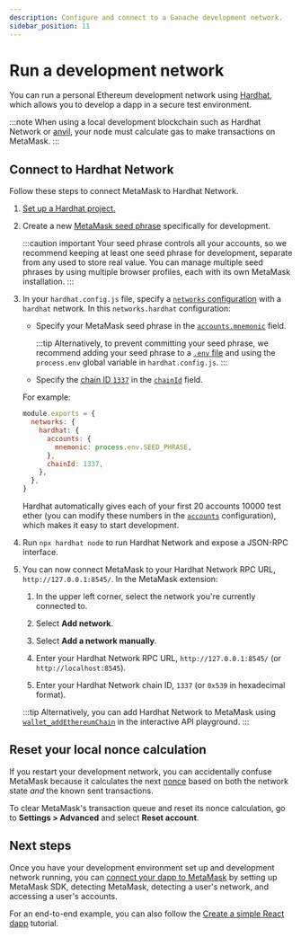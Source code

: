 ```yaml
---
description: Configure and connect to a Ganache development network.
sidebar_position: 11
---
```


# Run a development network

You can run a personal Ethereum development network using [Hardhat](https://hardhat.org/hardhat-network/docs/overview#hardhat-network),
which allows you to develop a dapp in a secure test environment.

:::note
When using a local development blockchain such as Hardhat Network or
[anvil](https://book.getfoundry.sh/anvil/#overview-of-anvil), your node must calculate gas to make
transactions on MetaMask.
:::

## Connect to Hardhat Network

Follow these steps to connect MetaMask to Hardhat Network.

1. [Set up a Hardhat project.](https://hardhat.org/hardhat-runner/docs/guides/project-setup)

2. Create a new
   [MetaMask seed phrase](<https://support.metamask.io/hc/en-us/articles/360060826432-What-is-a-Secret-Recovery-Phrase-and-how-to-keep-your-crypto-wallet-secure#:~:text=Your%20Secret%20Recovery%20Phrase%20(SRP,are%20connected%20to%20that%20phrase.)>)
   specifically for development.

   :::caution important
   Your seed phrase controls all your accounts, so we recommend keeping at least one seed phrase for
   development, separate from any used to store real value.
   You can manage multiple seed phrases by using multiple browser profiles, each with its own
   MetaMask installation.
   :::

3. In your `hardhat.config.js` file, specify a
   [`networks` configuration](https://hardhat.org/hardhat-runner/docs/config#networks-configuration)
   with a `hardhat` network.
   In this `networks.hardhat` configuration:

   - Specify your MetaMask seed phrase in the
     [`accounts.mnemonic`](https://hardhat.org/hardhat-network/docs/reference#accounts) field.

     :::tip
     Alternatively, to prevent committing your seed phrase, we recommend adding your seed phrase to a
     [`.env` file](https://docs.infura.io/tutorials/developer-tools/javascript-dotenv) and using the
     `process.env` global variable in `hardhat.config.js`.
     :::

   - Specify the [chain ID `1337`](https://hardhat.org/hardhat-network/docs/metamask-issue) in the
     [`chainId`](https://hardhat.org/hardhat-network/docs/reference#chainid) field.

   For example:

   ```js title="hardhat.config.js"
   module.exports = {
     networks: {
       hardhat: {
         accounts: {
           mnemonic: process.env.SEED_PHRASE,
         },
         chainId: 1337,
       },
     },
   }
   ```

   Hardhat automatically gives each of your first 20 accounts 10000 test ether (you can modify
   these numbers in the [`accounts`](https://hardhat.org/hardhat-network/docs/reference#accounts)
   configuration), which makes it easy to start development.

4. Run `npx hardhat node` to run Hardhat Network and expose a JSON-RPC interface.

5. You can now connect MetaMask to your Hardhat Network RPC URL, `http://127.0.0.1:8545/`.
   In the MetaMask extension:

   1. In the upper left corner, select the network you're currently connected to.

   2. Select **Add network**.

   3. Select **Add a network manually**.

   4. Enter your Hardhat Network RPC URL, `http://127.0.0.1:8545/` (or `http://localhost:8545`).

   5. Enter your Hardhat Network chain ID, `1337` (or `0x539` in hexadecimal format).

   :::tip
   Alternatively, you can add Hardhat Network to MetaMask using
   [`wallet_addEthereumChain`](/wallet/reference/wallet_addethereumchain/?AddEthereumChainParameter[rpcUrls][0]=http://127.0.0.1:8545&AddEthereumChainParameter[chainId]=0x539&AddEthereumChainParameter[chainName]=Hardhat&AddEthereumChainParameter[nativeCurrency][name]=testEth&AddEthereumChainParameter[nativeCurrency][symbol]=testEth&AddEthereumChainParameter[nativeCurrency][decimals]=18)
   in the interactive API playground.
   :::

## Reset your local nonce calculation

If you restart your development network, you can accidentally confuse MetaMask
because it calculates the next [nonce](send-transactions.md#nonce) based on both the
network state _and_ the known sent transactions.

To clear MetaMask's transaction queue and reset its nonce calculation, go to **Settings > Advanced**
and select **Reset account**.

## Next steps

Once you have your development environment set up and development network running, you can
[connect your dapp to MetaMask](/wallet/how-to/connect) by setting up MetaMask SDK, detecting
MetaMask, detecting a user's network, and accessing a user's accounts.

For an end-to-end example, you can also follow the
[Create a simple React dapp](../tutorials/react-dapp-local-state.md) tutorial.
